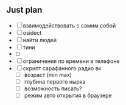 ## Just plan
- [ ] взаимодействовать с самим собой
- [ ] osidect
- [ ] найти людей 
- [ ] тини
- [ ] 
- [ ] ограничения по времени в телефоне 
- [ ] скрипт сарафанного радио вк
	- [ ] возраст (min max)
	- [ ] глубина первого нырка
	- [ ] возможность писать? 
	- [ ] режим авто открытия в браузере
